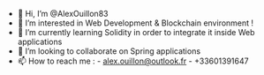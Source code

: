 - 👋 Hi, I’m @AlexOuillon83
- 👀 I’m interested in Web Development & Blockchain environment ! 
- 🌱 I’m currently learning Solidity in order to integrate it inside Web applications
- 💞️ I’m looking to collaborate on Spring applications
- 📫 How to reach me : 
          - alex.ouillon@outlook.fr
          - +33601391647

<!---
AlexOuillon83/AlexOuillon83 is a ✨ special ✨ repository because its `README.md` (this file) appears on your GitHub profile.
You can click the Preview link to take a look at your changes.
--->

